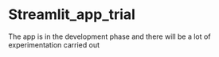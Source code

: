 # Streamlit_app_trial
 The app is in the development phase and there will be a lot of experimentation carried out
